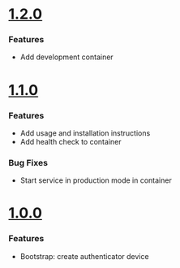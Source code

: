 
# [1.2.0](https://github.com/CESARBR/knot-cloud-bootstrap/compare/v1.1.0...v1.2.0)

### Features

- Add development container

# [1.1.0](https://github.com/CESARBR/knot-cloud-bootstrap/compare/v1.0.0...v1.1.0)

### Features

- Add usage and installation instructions
- Add health check to container

### Bug Fixes

- Start service in production mode in container

# [1.0.0](https://github.com/CESARBR/knot-cloud-bootstrap/compare/3a6977a...v1.0.0)

### Features

- Bootstrap: create authenticator device
